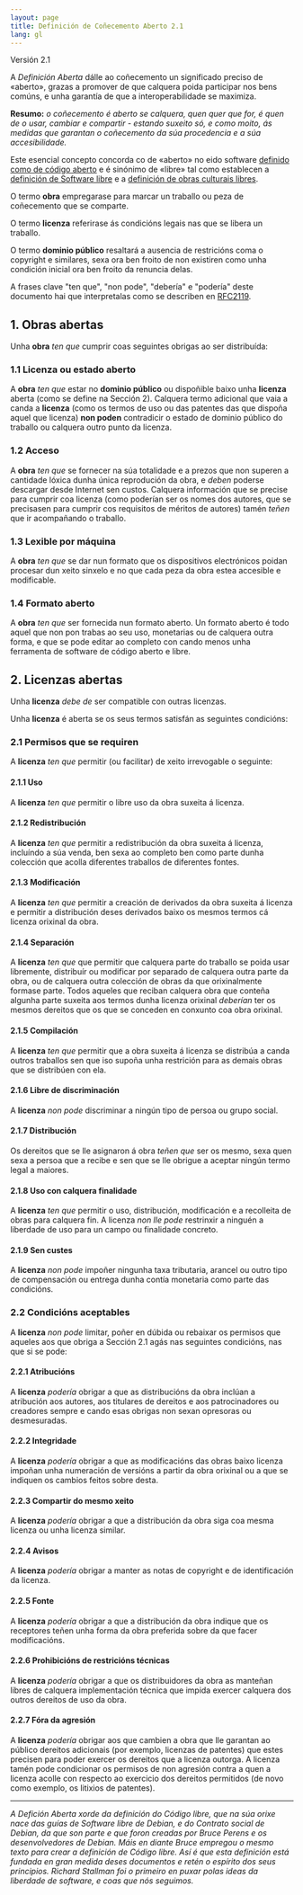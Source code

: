 ```yaml
---
layout: page
title: Definición de Coñecemento Aberto 2.1
lang: gl
---
```


Versión 2.1

A _Definición Aberta_ dálle ao coñecemento un significado preciso de «aberto», grazas a promover de que calquera poida participar nos bens comúns, e unha garantía de que a interoperabilidade se maximiza.

**Resumo:** *o coñecemento é aberto se calquera, quen quer que for, é quen de o usar, cambiar e compartir - estando suxeito só, e como moito, ás medidas que garantan o coñecemento da súa procedencia e a súa accesibilidade.*

Este esencial concepto concorda co de «aberto» no eido software [definido como de código aberto](https://en.wikipedia.org/wiki/The_Open_Source_Definition) e é sinónimo de «libre» tal como establecen a [definición de Software libre](https://en.wikipedia.org/wiki/The_Free_Software_Definition) e a [definición de obras culturais libres](https://en.wikipedia.org/wiki/Definition_of_Free_Cultural_Works).

O termo **obra** empregarase para marcar un traballo ou peza de coñecemento que se comparte.

O termo **licenza** referirase ás condicións legais nas que se libera un traballo.

O termo **dominio público** resaltará a ausencia de restricións coma o copyright e similares, sexa ora ben froito de non existiren como unha condición inicial ora ben froito da renuncia delas.

A frases clave "ten que", "non pode", "debería" e "podería" deste documento hai que interpretalas como se describen en [RFC2119](https://tools.ietf.org/html/rfc2119).

## 1. Obras abertas

Unha **obra** *ten que* cumprir coas seguintes obrigas ao ser distribuída:

### 1.1 Licenza ou estado aberto

A **obra** *ten que* estar no **dominio público** ou dispoñible baixo unha **licenza** aberta (como se define na Sección 2). Calquera termo adicional que vaia a canda a **licenza** (como os termos de uso ou das patentes das que dispoña aquel que licenza) **non poden** contradicir o estado de dominio público do traballo ou calquera outro punto da licenza.

### 1.2 Acceso

A **obra** *ten que* se fornecer na súa totalidade e a prezos que non superen a cantidade lóxica dunha única reprodución da obra, e *deben* poderse descargar desde Internet sen custos. Calquera información que se precise para cumprir coa licenza (como poderían ser os nomes dos autores, que se precisasen para cumprir cos requisitos de méritos de autores) tamén *teñen* que ir acompañando o traballo.

### 1.3 Lexible por máquina

A **obra** *ten que* se dar nun formato que os dispositivos electrónicos poidan procesar dun xeito sinxelo e no que cada peza da obra estea accesible e modificable.  

### 1.4 Formato aberto

A **obra** *ten que* ser fornecida nun formato aberto. Un formato aberto é todo aquel que non pon trabas ao seu uso, monetarias ou de calquera outra forma, e que se pode editar ao completo con cando menos unha ferramenta de software de código aberto e libre.

## 2. Licenzas abertas

Unha **licenza** *debe de* ser compatible con outras licenzas.

Unha **licenza** é aberta se os seus termos satisfán as seguintes condicións:

### 2.1 Permisos que se requiren

A **licenza** *ten que* permitir (ou facilitar) de xeito irrevogable o seguinte:

#### 2.1.1 Uso

A **licenza** *ten que* permitir o libre uso da obra suxeita á licenza.

#### 2.1.2 Redistribución

A **licenza** *ten que* permitir a redistribución da obra suxeita á licenza, incluíndo a súa venda, ben sexa ao completo ben como parte dunha colección que acolla diferentes traballos de diferentes fontes.

#### 2.1.3 Modificación

A **licenza** *ten que* permitir a creación de derivados da obra suxeita á licenza e permitir a distribución deses derivados baixo os mesmos termos cá licenza orixinal da obra.

#### 2.1.4 Separación

A **licenza** *ten que* que permitir que calquera parte do traballo se poida usar libremente, distribuír ou modificar por separado de calquera outra parte da obra, ou de calquera outra colección de obras da que orixinalmente formase parte. Todos aqueles que reciban calquera obra que conteña algunha parte suxeita aos termos dunha licenza orixinal *deberían* ter os mesmos dereitos que os que se conceden en conxunto coa obra orixinal.

#### 2.1.5 Compilación

A **licenza** *ten que* permitir que a obra suxeita á licenza se distribúa a canda outros traballos sen que iso supoña unha restrición para as demais obras que se distribúen con ela.

#### 2.1.6 Libre de discriminación

A **licenza** *non pode* discriminar a ningún tipo de persoa ou grupo social.

#### 2.1.7 Distribución

Os dereitos que se lle asignaron á obra *teñen que* ser os mesmo, sexa quen sexa a persoa que a recibe e sen que se lle obrigue a aceptar ningún termo legal a maiores.

#### 2.1.8 Uso con calquera finalidade

A **licenza** *ten que* permitir o uso, distribución, modificación e a recolleita de obras para calquera fin. A licenza *non lle pode* restrinxir a ninguén a liberdade de uso para un campo ou finalidade concreto.

#### 2.1.9 Sen custes

A **licenza** *non pode* impoñer ningunha taxa tributaria, arancel ou outro tipo de compensación ou entrega dunha contía monetaria como parte das condicións.

### 2.2 Condicións aceptables

A **licenza** *non pode* limitar, poñer en dúbida ou rebaixar os permisos que aqueles aos que obriga a Sección 2.1 agás nas seguintes condicións, nas que si se pode:

#### 2.2.1 Atribucións

A **licenza** *podería* obrigar a que as distribucións da obra inclúan a atribución aos autores, aos titulares de dereitos e aos patrocinadores ou creadores sempre e cando esas obrigas non sexan opresoras ou desmesuradas.

#### 2.2.2 Integridade

A **licenza** *podería* obrigar a que as modificacións das obras baixo licenza impoñan unha numeración de versións a partir da obra orixinal ou a que se indiquen os cambios feitos sobre desta.  

#### 2.2.3 Compartir do mesmo xeito

A **licenza** *podería* obrigar a que a distribución da obra siga coa mesma licenza ou unha licenza similar.

#### 2.2.4 Avisos

A **licenza** *podería* obrigar a manter as notas de copyright e de identificación da licenza.

#### 2.2.5 Fonte

A **licenza** *podería* obrigar a que a distribución da obra indique que os receptores teñen unha forma da obra preferida sobre da que facer modificacións.

#### 2.2.6 Prohibicións de restricións técnicas

A **licenza** *podería* obrigar a que os distribuidores da obra as manteñan libres de calquera implementación técnica que impida exercer calquera dos outros dereitos de uso da obra.

#### 2.2.7 Fóra da agresión

A **licenza** *podería* obrigar aos que cambien a obra que lle garantan ao público dereitos adicionais (por exemplo, licenzas de patentes) que estes precisen para poder exercer os dereitos que a licenza outorga. A licenza tamén pode condicionar os permisos de non agresión contra a quen a licenza acolle con respecto ao exercicio dos dereitos permitidos (de novo como exemplo, os litixios de patentes).

----
*A Defición Aberta xorde da definición do Código libre, que na súa orixe nace das guías de Software libre de Debian, e do Contrato social de Debian, da que son parte e que foron creadas por Bruce Perens e os desenvolvedores de Debian. Máis en diante Bruce empregou o mesmo texto para crear a definición de Código libre. Así é que esta definición está fundada en gran medida deses documentos e retén o espírito dos seus principios. Richard Stallman foi o primeiro en puxar polas ideas da liberdade de software, e coas que nós seguimos.*
